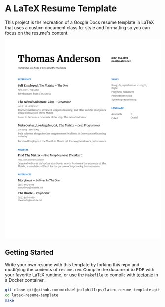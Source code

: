 # A LaTeX Resume Template

This project is the recreation of a Google Docs resume template in LaTeX that
uses a custom document class for style and formatting so you can focus on the
resume's content.

![An example resume](resume.png)

## Getting Started

Write your own resume with this template by forking this repo and modifying the
contents of `resume.tex`.  Compile the document to PDF with your favorite LaTeX
runtime, or use the `Makefile` to compile with
[tectonic](https://tectonic-typesetting.github.io/en-US/) in a Docker
container.

```sh
git clone git@github.com:michaeljoelphillips/latex-resume-template.git
cd latex-resume-template
make
```
